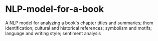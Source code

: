 # NLP-model-for-a-book
A NLP model for analyzing a book's chapter titles and summaries; them identification; cultural and historical references; symbolism and motifs; language and writing style; sentiment analysis
